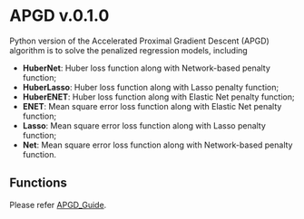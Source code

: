 <!-- README.md is generated from README.Rmd. Please edit that file -->

# APGD v.0.1.0

<!-- badges: start -->

Python version of the Accelerated Proximal Gradient Descent (APGD) algorithm is to solve the penalized regression models, including 

- **HuberNet**: Huber loss function along with Network-based penalty function;
- **HuberLasso**: Huber loss function along with Lasso penalty function;
- **HuberENET**: Huber loss function along with Elastic Net penalty function;
- **ENET**: Mean square error loss function along with Elastic Net penalty function;
- **Lasso**: Mean square error loss function along with Lasso penalty function;
- **Net**: Mean square error loss function along with Network-based penalty function.

## Functions

Please refer [APGD_Guide](https://github.com/tobefuture/APGD/blob/09df8f474729b1b6f5f2b3a8a9990925fdb7a448/Python/APGD_Guide.pdf).
